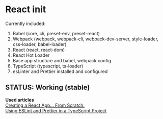 # React init
Currently included:
1. Babel (core, cli, preset-env, preset-react)
2. Webpack (webpack, webpack-cli, webpack-dev-server, style-loader, css-loader, babel-loader)
3. React (react, react-dom)
4. React Hot Loader
5. Base app structure and babel, webpack config
6. TypeScript (typescript, ts-loader)
7. esLinter and Prettier installed and configured

## STATUS: Working (stable)

**Used articles**  
[Creating a React App… From Scratch.](https://blog.usejournal.com/creating-a-react-app-from-scratch-f3c693b84658)  
[Using ESLint and Prettier in a TypeScript Project](https://www.robertcooper.me/using-eslint-and-prettier-in-a-typescript-project)
